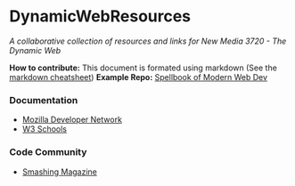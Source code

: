 # DynamicWebResources
<em>A collaborative collection of resources and links for New Media 3720 - The Dynamic Web</em>

__How to contribute:__ This document is formated using markdown (See the [markdown cheatsheet](https://github.com/adam-p/markdown-here/wiki/Markdown-Cheatsheet))
__Example Repo:__ [Spellbook of Modern Web Dev](https://github.com/dexteryy/spellbook-of-modern-webdev)

### Documentation
* [Mozilla Developer Network](https://developer.mozilla.org/en-US/)
* [W3 Schools](https://www.w3schools.com/)

### Code Community
* [Smashing Magazine](https://www.smashingmagazine.com/)
